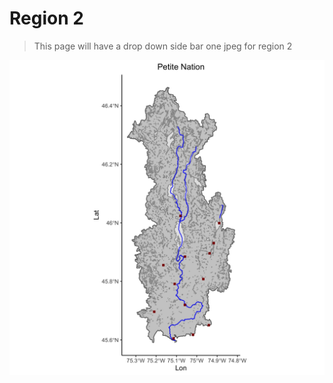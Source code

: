 # Region 2

> This page will have a drop down side bar one jpeg for region 2

![r2](./images/watershed02LD001.jpg)
